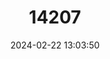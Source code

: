 ---
title: "14207"
category: "Myotis tricolor"
draft: false
date: 2024-02-22 13:03:50
languages:
  English: ["Cape Hairy Bat", "Cape Myotis", "Temminck's Mouse-eared Bat", "Three-coloured bat"]
---